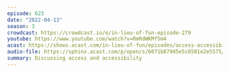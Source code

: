 ```yaml
---
episode: 623
date: "2022-04-13"
season: 3
crowdcast: https://crowdcast.io/e/in-lieu-of-fun-episode-279
youtube: https://www.youtube.com/watch?v=RmRdWKMf5m4
acast: https://shows.acast.com/in-lieu-of-fun/episodes/access-accessibility-with-blake-reid
audio-file: https://sphinx.acast.com/p/open/s/6071b87945e5c6581e2e5575/e/6259816622dee40012cb385c/media.mp3
summary: Discussing access and accessibility
---
```

